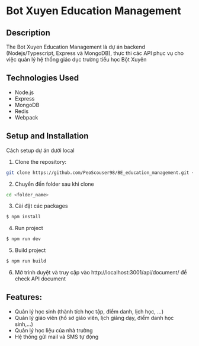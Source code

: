 # Bot Xuyen Education Management

## Description
The Bot Xuyen Education Management là dự án backend (Nodejs/Typescript, Express và MongoDB), thực thi các API phục vụ cho việc quản lý hệ thống giáo dục trường tiểu học Bột Xuyên

## Technologies Used
- Node.js
- Express
- MongoDB
- Redis
- Webpack

## Setup and Installation
Cách setup dự án dưới local
1. Clone the repository:
```bash
git clone https://github.com/PeoScouser98/BE_education_management.git <folder_name>
```
2. Chuyển đến folder sau khi clone
```bash
cd <folder_name>
```

3. Cài đặt các packages
```bash
$ npm install
```

4. Run project
```bash
$ npm run dev
```

5. Build project
```bash
$ npm run build
```

6. Mở trình duyệt và truy cập vào http://localhost:3001/api/document/ để check API document

## Features:
- Quản lý học sinh (thành tích học tập, điểm danh, lịch học, ...)
- Quản lý giáo viên (hồ sơ giáo viên, lịch giảng dạy, điểm danh học sinh,...)
- Quản lý học liệu của nhà trường
- Hệ thống gửi mail và SMS tự động


